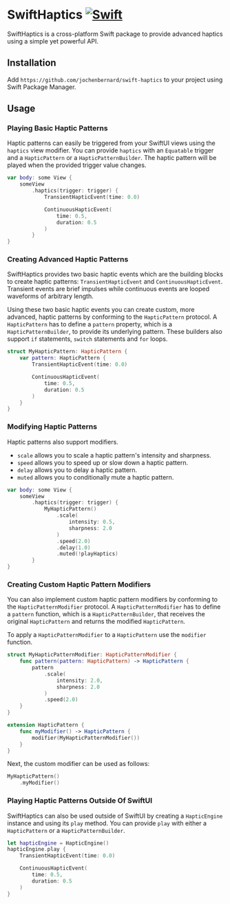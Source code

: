 # SwiftHaptics [![Swift](https://github.com/jochenbernard/swift-haptics/actions/workflows/swift.yml/badge.svg)](https://github.com/jochenbernard/swift-haptics/actions/workflows/swift.yml)

SwiftHaptics is a cross-platform Swift package to provide advanced haptics using
a simple yet powerful API.

## Installation

Add `https://github.com/jochenbernard/swift-haptics` to your project using Swift
Package Manager.

## Usage

### Playing Basic Haptic Patterns

Haptic patterns can easily be triggered from your SwiftUI views using the
`haptics` view modifier. You can provide `haptics` with an `Equatable` trigger
and a `HapticPattern` or a `HapticPatternBuilder`. The haptic pattern will be
played when the provided trigger value changes.

```Swift
var body: some View {
    someView
        .haptics(trigger: trigger) {
            TransientHapticEvent(time: 0.0)

            ContinuousHapticEvent(
                time: 0.5,
                duration: 0.5
            )
        }
}
```

### Creating Advanced Haptic Patterns

SwiftHaptics provides two basic haptic events which are the building blocks to
create haptic patterns: `TransientHapticEvent` and `ContinuousHapticEvent`.
Transient events are brief impulses while continuous events are looped waveforms
of arbitrary length.

Using these two basic haptic events you can create custom, more advanced, haptic
patterns by conforming to the `HapticPattern` protocol. A `HapticPattern` has to
define a `pattern` property, which is a `HapticPatternBuilder`, to provide its
underlying pattern. These builders also support `if` statements, `switch`
statements and `for` loops.

```Swift
struct MyHapticPattern: HapticPattern {
    var pattern: HapticPattern {
        TransientHapticEvent(time: 0.0)

        ContinuousHapticEvent(
            time: 0.5,
            duration: 0.5
        )
    }
}
```

### Modifying Haptic Patterns

Haptic patterns also support modifiers.

- `scale` allows you to scale a haptic pattern's intensity and sharpness.
- `speed` allows you to speed up or slow down a haptic pattern.
- `delay` allows you to delay a haptic pattern.
- `muted` allows you to conditionally mute a haptic pattern.

```Swift
var body: some View {
    someView
        .haptics(trigger: trigger) {
            MyHapticPattern()
                .scale(
                    intensity: 0.5,
                    sharpness: 2.0
                )
                .speed(2.0)
                .delay(1.0)
                .muted(!playHaptics)
        }
}
```

### Creating Custom Haptic Pattern Modifiers

You can also implement custom haptic pattern modifiers by conforming to the
`HapticPatternModifier` protocol. A `HapticPatternModifier` has to define a
`pattern` function, which is a `HapticPatternBuilder`, that receives the
original `HapticPattern` and returns the modified `HapticPattern`.

To apply a `HapticPatternModifier` to a `HapticPattern` use the `modifier`
function.

```Swift
struct MyHapticPatternModifier: HapticPatternModifier {
    func pattern(pattern: HapticPattern) -> HapticPattern {
        pattern
            .scale(
                intensity: 2.0,
                sharpness: 2.0
            )
            .speed(2.0)
    }
}

extension HapticPattern {
    func myModifier() -> HapticPattern {
        modifier(MyHapticPatternModifier())
    }
}
```

Next, the custom modifier can be used as follows:

```Swift
MyHapticPattern()
    .myModifier()
```

### Playing Haptic Patterns Outside Of SwiftUI

SwiftHaptics can also be used outside of SwiftUI by creating a `HapticEngine`
instance and using its `play` method. You can
provide `play` with either a `HapticPattern` or a `HapticPatternBuilder`.

```Swift
let hapticEngine = HapticEngine()
hapticEngine.play {
    TransientHapticEvent(time: 0.0)

    ContinuousHapticEvent(
        time: 0.5,
        duration: 0.5
    )
}
```
